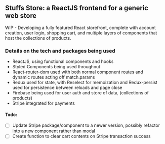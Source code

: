 ## Stuffs Store: a ReactJS frontend for a generic web store  
  WIP - Developing a fully featured React storefront, complete with account creation, user login, shopping cart, and multiple layers of components that host the collections of products.  

### Details on the tech and packages being used
* ReactJS, using functional components and hooks
* Styled Components being used throughout
* React-router-dom used with both normal component routes and dynamic routes acting off match.params
* Redux used for state, with Reselect for memoization and Redux-persist used for persistence between reloads and page close
* Firebase being used for user auth and store of data, (collections of products)
* Stripe integrated for payments

#### Todo: 
- [ ] Update Stripe package/component to a newer version, possibly refactor into a new component rather than modal
- [ ] Create function to clear cart contents on Stripe transaction success
